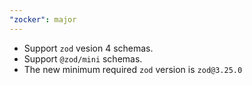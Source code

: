 ```yaml
---
"zocker": major
---
```


- Support `zod` vesion 4 schemas.
- Support `@zod/mini` schemas.
- The new minimum required `zod` version is `zod@3.25.0`